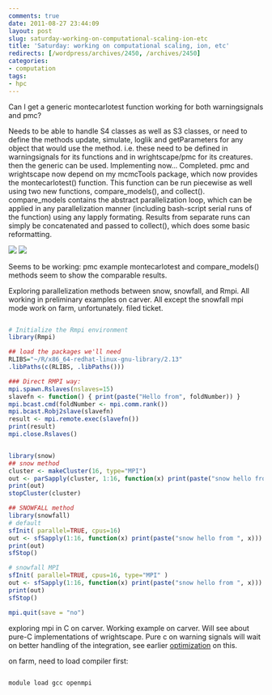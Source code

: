 ```yaml
---
comments: true
date: 2011-08-27 23:44:09
layout: post
slug: saturday-working-on-computational-scaling-ion-etc
title: 'Saturday: working on computational scaling, ion, etc'
redirects: [/wordpress/archives/2450, /archives/2450]
categories:
- computation
tags:
- hpc
---
```


Can I get a generic montecarlotest function working for both warningsignals and pmc?  

Needs to be able to handle S4 classes as well as S3 classes, or need to define the methods update, simulate, loglik and getParameters for any object that would use the method.  i.e. these need to be defined in warningsignals for its functions and in wrightscape/pmc for its creatures.  then the generic can be used.  Implementing now...  Completed.  pmc and wrightscape now depend on my mcmcTools package, which now provides the montecarlotest() function.  This function can be run piecewise as well using two new functions, compare_models(), and collect().  compare_models contains the abstract parallelization loop, which can be applied in any parallelization manner (including bash-script serial runs of the function) using any lapply formating.  Results from separate runs can simply be concatenated and passed to collect(), which does some basic reformatting. 

![]( http://farm7.staticflickr.com/6197/6090938628_313358fec8_o.png )
 ![]( http://farm7.staticflickr.com/6085/6090932874_d2b3b20cd4_o.png )


Seems to be working: pmc example montecarlotest and compare_models() methods seem to show the comparable results.  

Exploring parallelization methods between snow, snowfall, and Rmpi.  All working in preliminary examples on carver.  All except the snowfall mpi mode work on farm, unfortunately.  filed ticket.  

```r

# Initialize the Rmpi environment
library(Rmpi)

## load the packages we'll need
RLIBS="~/R/x86_64-redhat-linux-gnu-library/2.13"
.libPaths(c(RLIBS, .libPaths()))

### Direct RMPI way:
mpi.spawn.Rslaves(nslaves=15)
slavefn <- function() { print(paste("Hello from", foldNumber)) }
mpi.bcast.cmd(foldNumber <- mpi.comm.rank())
mpi.bcast.Robj2slave(slavefn)
result <- mpi.remote.exec(slavefn())
print(result)
mpi.close.Rslaves()


library(snow)
## snow method
cluster <- makeCluster(16, type="MPI")
out <- parSapply(cluster, 1:16, function(x) print(paste("snow hello from ", x)))
print(out)
stopCluster(cluster)

## SNOWFALL method
library(snowfall)
# default
sfInit( parallel=TRUE, cpus=16)
out <- sfSapply(1:16, function(x) print(paste("snow hello from ", x)))
print(out)
sfStop()

# snowfall MPI
sfInit( parallel=TRUE, cpus=16, type="MPI" )
out <- sfSapply(1:16, function(x) print(paste("snow hello from ", x)))
print(out)
sfStop()

mpi.quit(save = "no")
```




exploring mpi in C on carver. Working example on carver.  Will see about pure-C implementations of wrightscape. Pure c on warning signals will wait on better handling of the integration, see earlier [optimization](http://www.carlboettiger.info/archives/1169) on this.  

on farm, need to load compiler first: 

```bash

module load gcc openmpi

```



